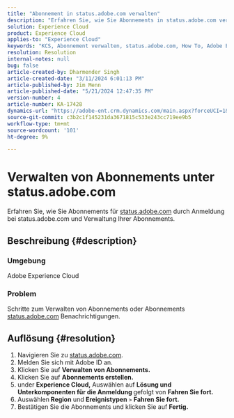 ```yaml
---
title: "Abonnement in status.adobe.com verwalten"
description: "Erfahren Sie, wie Sie Abonnements in status.adobe.com verwalten."
solution: Experience Cloud
product: Experience Cloud
applies-to: "Experience Cloud"
keywords: "KCS, Abonnement verwalten, status.adobe.com, How To, Adobe Experience Cloud"
resolution: Resolution
internal-notes: null
bug: false
article-created-by: Dharmender Singh
article-created-date: "3/11/2024 6:01:13 PM"
article-published-by: Jim Menn
article-published-date: "5/21/2024 12:47:35 PM"
version-number: 4
article-number: KA-17428
dynamics-url: "https://adobe-ent.crm.dynamics.com/main.aspx?forceUCI=1&pagetype=entityrecord&etn=knowledgearticle&id=9854c357-d1df-ee11-904c-6045bd05e816"
source-git-commit: c3b2c1f145231da3671815c533e243cc719ee9b5
workflow-type: tm+mt
source-wordcount: '101'
ht-degree: 9%

---
```


# Verwalten von Abonnements unter status.adobe.com


Erfahren Sie, wie Sie Abonnements für [status.adobe.com](https://status.adobe.com/de) durch Anmeldung bei status.adobe.com und Verwaltung Ihrer Abonnements.

## Beschreibung {#description}


### <b>Umgebung</b>

Adobe Experience Cloud



### <b>Problem</b>

Schritte zum Verwalten von Abonnements oder Abonnements [status.adobe.com](https://status.adobe.com/de) Benachrichtigungen.


## Auflösung {#resolution}


1. Navigieren Sie zu [status.adobe.com](https://status.adobe.com/de).
2. Melden Sie sich mit Adobe ID an.
3. Klicken Sie auf <b>Verwalten von Abonnements.</b>
4. Klicken Sie auf <b>Abonnements erstellen.</b>
5. under <b>Experience Cloud, </b>Auswählen auf <b>Lösung und Unterkomponenten für die Anmeldung </b>gefolgt von <b>Fahren Sie fort.</b>
6. Auswählen<b> Region</b> und <b>Ereignistypen</b> `>` <b> Fahren Sie fort.</b>
7. Bestätigen Sie die Abonnements und klicken Sie auf <b>Fertig.</b>

